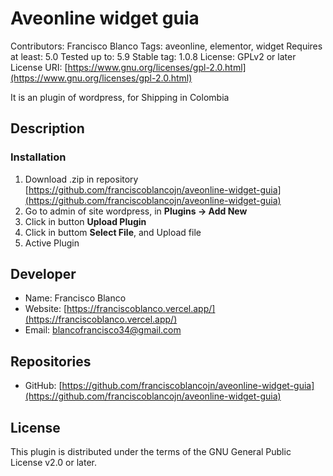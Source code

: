 # Aveonline widget guia
 
Contributors: Francisco Blanco
Tags: aveonline, elementor, widget
Requires at least: 5.0
Tested up to: 5.9
Stable tag: 1.0.8
License: GPLv2 or later
License URI: [https://www.gnu.org/licenses/gpl-2.0.html](https://www.gnu.org/licenses/gpl-2.0.html)

It is an plugin of wordpress, for Shipping in Colombia

## Description

### Installation

1. Download .zip in repository [https://github.com/franciscoblancojn/aveonline-widget-guia](https://github.com/franciscoblancojn/aveonline-widget-guia)
2. Go to admin of site wordpress, in __Plugins -> Add New__
3. Click in button __Upload Plugin__
4. Click in buttom __Select File__, and Upload file
5. Active Plugin


## Developer

* Name: Francisco Blanco
* Website: [https://franciscoblanco.vercel.app/](https://franciscoblanco.vercel.app/)
* Email: blancofrancisco34@gmail.com

## Repositories

* GitHub: [https://github.com/franciscoblancojn/aveonline-widget-guia](https://github.com/franciscoblancojn/aveonline-widget-guia)
## License
This plugin is distributed under the terms of the GNU General Public License v2.0 or later.






